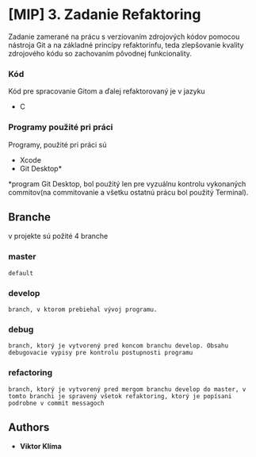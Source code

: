 # [MIP] 3. Zadanie Refaktoring

Zadanie zamerané na prácu s verziovaním zdrojových kódov pomocou nástroja Git a na základné princípy refaktorinfu, teda zlepšovanie kvality zdrojového kódu so zachovaním pôvodnej funkcionality.


### Kód

Kód pre spracovanie Gitom a ďalej refaktorovaný je v jazyku

* C


### Programy použité pri práci

Programy, použité pri práci sú

* Xcode
* Git Desktop*

*program Git Desktop, bol použitý len pre vyzuálnu kontrolu vykonaných commitov(na commitovanie a všetku ostatnú prácu bol použitý Terminal).


## Branche

v projekte sú požité 4 branche

### master
```
default
```

### develop
```
branch, v ktorom prebiehal vývoj programu.
```

### debug
```
branch, ktorý je vytvorený pred koncom branchu develop. Obsahu debugovacie vypisy pre kontrolu postupnosti programu
```

### refactoring
```
branch, ktorý je vytvorený pred mergom branchu develop do master, v tomto branchi je spravený všetok refaktoring, ktorý je popísani podrobne v commit messagoch
```

## Authors

* **Viktor Klíma**
